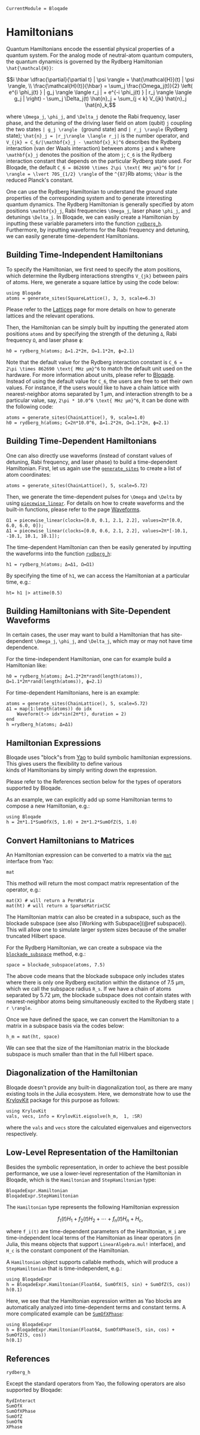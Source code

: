 ```@meta
CurrentModule = Bloqade
```

# Hamiltonians

Quantum Hamiltonians encode the essential physical properties of a quantum system. For the analog mode of neutral-atom quantum computers, the quantum dynamics is governed by the Rydberg Hamiltonian ``\hat{\mathcal{H}}``:

```math
i \hbar \dfrac{\partial}{\partial t} | \psi \rangle = \hat{\mathcal{H}}(t) | \psi \rangle,  \\

\frac{\mathcal{H}(t)}{\hbar} = \sum_j \frac{\Omega_j(t)}{2} \left( e^{i \phi_j(t) } | g_j \rangle  \langle r_j | + e^{-i \phi_j(t) } | r_j \rangle  \langle g_j | \right) - \sum_j \Delta_j(t) \hat{n}_j + \sum_{j < k} V_{jk} \hat{n}_j \hat{n}_k,
```

where ``\Omega_j``, ``\phi_j``, and ``\Delta_j``  denote the Rabi frequency, laser phase, and the detuning of the driving laser field on atom (qubit) ``j`` coupling the two states  ``| g_j \rangle `` (ground state) and `` | r_j \rangle `` (Rydberg state); ``\hat{n}_j = |r_j\rangle \langle r_j|`` is the number operator, and ``V_{jk} = C_6/|\mathbf{x}_j - \mathbf{x}_k|^6`` describes the Rydberg interaction (van der Waals interaction) between atoms ``j`` and ``k`` where ``\mathbf{x}_j`` denotes the position of the atom ``j``; ``C_6`` is the Rydberg interaction constant that depends on the particular Rydberg state used. For Bloqade, the default ``C_6 = 862690 \times 2\pi \text{ MHz μm}^6`` for ``|r \rangle = \lvert 70S_{1/2} \rangle`` of the ``^{87}``Rb atoms; ``\hbar`` is the reduced Planck's constant.

One can use the Rydberg Hamiltonian to 
understand the ground state properties of the corresponding system and to generate interesting quantum dynamics. 
The Rydberg Hamiltonian is generally specified by atom positions ``\mathbf{x}_j``, Rabi frequencies ``\Omega_j``, laser phase ``\phi_j``, and detunings ``\Delta_j``. In Bloqade, 
we can easily create a Hamiltonian by inputting these variable parameters into the function [`rydberg_h`](@ref). Furthermore, by inputting waveforms for the Rabi frequency and 
detuning, we can easily generate time-dependent Hamiltonians. 

## Building Time-Independent Hamiltonians

To specify the Hamiltonian, we first need to specify the atom positions, which determine the Rydberg interactions strengths ``V_{jk}`` between pairs of atoms. Here, we generate a square lattice by using the code below:

```@repl hamiltonian
using Bloqade
atoms = generate_sites(SquareLattice(), 3, 3, scale=6.3)
```

Please refer to the [Lattices](@ref) page for more details on how to generate lattices and the relevant operations. 

Then, the Hamiltonian can be simply built by inputting the generated atom positions `atoms` and by specifying the strength of the detuning `Δ`, Rabi frequency `Ω`, and laser phase `ϕ`:

```@repl hamiltonian
h0 = rydberg_h(atoms; Δ=1.2*2π, Ω=1.1*2π, ϕ=2.1)
```

Note that the default value for the Rydberg interaction constant is ``C_6 = 2\pi \times 862690 \text{ MHz μm}^6`` to match the default unit used on the hardware. For more information about units, please 
refer to [Bloqade](@ref). Instead of using the default value for ``C_6``, the users are free to set their own values. For instance, if the users would like to have a chain lattice with nearest-neighbor atoms separated by 1 μm, and interaction strength to be a particular value, say, ``2\pi * 10.0^6 \text{ MHz μm}^6``, it can be done with the following code:

```@repl hamiltonian
atoms = generate_sites(ChainLattice(), 9, scale=1.0)
h0 = rydberg_h(atoms; C=2π*10.0^6, Δ=1.2*2π, Ω=1.1*2π, ϕ=2.1)
```


## Building Time-Dependent Hamiltonians

One can also directly use waveforms (instead of constant values of detuning, Rabi frequency, and laser phase) to build a time-dependent Hamiltonian. 
First, let us again use the  [`generate_sites`](@ref) to create a list of atom coordinates: 

```@repl hamiltonian
atoms = generate_sites(ChainLattice(), 5, scale=5.72)
```

Then, we generate the time-dependent pulses for ``\Omega`` and ``\Delta`` by using 
[`piecewise_linear`](@ref). For details on how to create waveforms and the built-in functions, please refer to the page [Waveforms](@ref). 

```@repl hamiltonian
Ω1 = piecewise_linear(clocks=[0.0, 0.1, 2.1, 2.2], values=2π*[0.0, 6.0, 6.0, 0]);
Δ1 = piecewise_linear(clocks=[0.0, 0.6, 2.1, 2.2], values=2π*[-10.1, -10.1, 10.1, 10.1]);
```

The time-dependent Hamiltonian can then be easily generated by inputting the waveforms into the function [`rydberg_h`](@ref):

```@repl hamiltonian
h1 = rydberg_h(atoms; Δ=Δ1, Ω=Ω1)
```

By specifying the time of `h1`, we can access the Hamiltonian at a particular time, e.g.: 

```@repl hamiltonian
ht= h1 |> attime(0.5)
```

## Building Hamiltonians with Site-Dependent Waveforms

In certain cases, the user may want to build a Hamiltonian that has site-dependent ``\Omega_j``, ``\phi_j``, and ``\Delta_j``, which may or may not have time dependence.

For the time-independent Hamiltonian, one can for example build a Hamiltonian like: 

```@repl hamiltonian
h0 = rydberg_h(atoms; Δ=1.2*2π*rand(length(atoms)), Ω=1.1*2π*rand(length(atoms)), ϕ=2.1)
```

For time-dependent Hamiltonians, here is an example:

```@repl hamiltonian
atoms = generate_sites(ChainLattice(), 5, scale=5.72)
Δ1 = map(1:length(atoms)) do idx
    Waveform(t-> idx*sin(2π*t), duration = 2)
end
h =rydberg_h(atoms; Δ=Δ1)
```


## Hamiltonian Expressions

Bloqade uses "block"s from [Yao](https://yaoquantum.org/) to build symbolic hamiltonian
expressions. This gives users the flexibility to define various  
kinds of Hamiltonians by simply writing down the expression.

Please refer to the References section below for the types of operators supported by Bloqade.

As an example, we can explicitly add up some Hamiltonian terms to compose a new Hamiltonian, e.g.:

```@repl hamiltonian
using Bloqade
h = 2π*1.1*SumOfX(5, 1.0) + 2π*1.2*SumOfZ(5, 1.0)
```

## Convert Hamiltonians to Matrices

An Hamiltonian expression can be converted to a matrix via the [`mat`](https://docs.yaoquantum.org/dev/man/blocks.html#YaoAPI.mat-Tuple{AbstractBlock})
interface from Yao:

```@docs
mat
```

This method will return the most compact matrix representation of the operator,
e.g.:

```@repl hamiltonian
mat(X) # will return a PermMatrix
mat(ht) # will return a SparseMatrixCSC
```

The Hamiltonian matrix can also be created in a subspace, such as the
blockade subspace (see also [Working with Subspace](@ref subspace)). This will allow one to simulate larger system sizes because of the smaller truncated Hilbert space.

For the Rydberg Hamiltonian, we can create a subspace via the [`blockade_subspace`](@ref)
method, e.g.:

```@repl hamiltonian
space = blockade_subspace(atoms, 7.5)
```

The above code means that the blockade subspace only includes states where there is only one Rydberg excitation 
within the distance of 7.5 μm, which we call the subspace radius ``R_s``. If we have a chain of atoms separated by 5.72 μm, the blockade subspace 
does not contain states with nearest-neighbor atoms being simultaneously excited to the Rydberg state `` | r \rangle ``.

Once we have defined the space, we can convert the Hamiltonian to a matrix in a subspace basis via the codes below:

```@repl hamiltonian
h_m = mat(ht, space)
```

We can see that the size of the Hamiltonian matrix in the blockade subspace is much smaller than that in the full Hilbert space.

## Diagonalization of the Hamiltonian

Bloqade doesn't provide any built-in diagonalization tool, as there are many existing 
tools in the Julia ecosystem. Here, we demonstrate how to use the [KrylovKit](https://github.com/Jutho/KrylovKit.jl) package for this purpose as follows:

```@repl hamiltonian
using KrylovKit
vals, vecs, info = KrylovKit.eigsolve(h_m,  1, :SR)
```

where the `vals` and `vecs` store the calculated eigenvalues and eigenvectors respectively. 

## Low-Level Representation of the Hamiltonian

Besides the symbolic representation, in order to achieve the best possible performance, we use a lower-level representation of the Hamiltonian in Bloqade,
which is the `Hamiltonian` and `StepHamiltonian` type:

```@docs
BloqadeExpr.Hamiltonian
BloqadeExpr.StepHamiltonian
```

The `Hamiltonian` type represents the following Hamiltonian expression

```math
f_1(t) H_1 + f_2(t) H_2 + \cdots + f_n(t) H_n + H_c,
```

where ``f_i(t)`` are time-dependent parameters of the Hamiltonian,
``H_i`` are time-independent local terms of the Hamiltonian as linear operators
(in Julia, this means objects that support `LinearAlgebra.mul!` interface), and
``H_c`` is the constant component of the Hamiltonian.

A `Hamiltonian` object supports callable methods, which will produce a
`StepHamiltonian` that is time-independent, e.g.:

```@repl hamiltonian
using BloqadeExpr
h = BloqadeExpr.Hamiltonian(Float64, SumOfX(5, sin) + SumOfZ(5, cos))
h(0.1)
```

Here, we see that the Hamiltonian expression written as Yao blocks are automatically analyzed into time-dependent terms and constant terms. A more complicated example can be [`SumOfXPhase`](@ref):

```@repl hamiltonian
using BloqadeExpr
h = BloqadeExpr.Hamiltonian(Float64, SumOfXPhase(5, sin, cos) + SumOfZ(5, cos))
h(0.1)
```

## References

```@docs
rydberg_h
```

Except the standard operators from Yao, the following operators are also supported
by Bloqade:

```@docs
RydInteract
SumOfX
SumOfXPhase
SumOfZ
SumOfN
XPhase
```